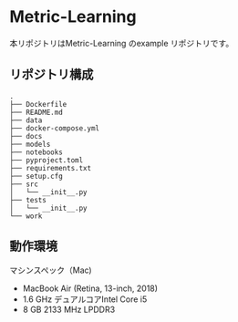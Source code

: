 # Metric-Learning

本リポジトリはMetric-Learning のexample リポジトリです。

## リポジトリ構成

```
.
├── Dockerfile
├── README.md
├── data
├── docker-compose.yml
├── docs
├── models
├── notebooks
├── pyproject.toml
├── requirements.txt
├── setup.cfg
├── src
│   └── __init__.py
├── tests
│   └── __init__.py
└── work
```

## 動作環境

マシンスペック（Mac)

- MacBook Air (Retina, 13-inch, 2018)
- 1.6 GHz デュアルコアIntel Core i5
- 8 GB 2133 MHz LPDDR3
